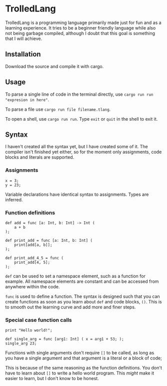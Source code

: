 # TrolledLang
TrolledLang is a programming language primarily made just for fun and as a learning experience. It tries to be a beginner friendly language while also not being garbage compiled, although I doubt that this goal is something that I will achieve.

## Installation
Download the source and compile it with cargo.

## Usage
To parse a single line of code in the terminal directly, use
``cargo run run "expresion in here"``.

To parse a file use ``cargo run file filename.tlang``.

To open a shell, use ``cargo run run``. Type ``exit`` or ``quit`` in the shell to exit it.

## Syntax
I haven't created all the syntax yet, but I have created some of it.
The compiler isn't finished yet either, so for the moment only assignments, code blocks and literals are supported.
### Assignments
```
x = 3;
y = 23;
```
Variable declarations have identical syntax to assignments. Types are inferred.

### Function definitions
```
def add = func [a: Int, b: Int] -> Int (
    a + b
);

def print_add = func [a: Int, b: Int] (
    print[add[a, b]];
);

def print_add_4_5 = func (
    print_add[4, 5];
);
```
``def`` can be used to set a namespace element, such as a function for example. All namespace elements are constant and can be accessed from anywhere within the code.

``func`` is used to define a function. The syntax is designed such that you can create functions as soon as you learn about ``def`` and code blocks, ``()``. This is to smooth out the learning curve and add more and finer steps.

### Special case function calls
```
print "Hello world!";

def single_arg = func [arg1: Int] ( x = arg1 + 53; );
single_arg 23;
```
Functions with single arguments don't require ``[]`` to be called, as long as you have a single argument and that argument is a literal or a block of code;

This is because of the same reasoning as the function definitions. You don't have to learn about ``[]`` to write a hello world program. This _might_ make it easier to learn, but I don't know to be honest.